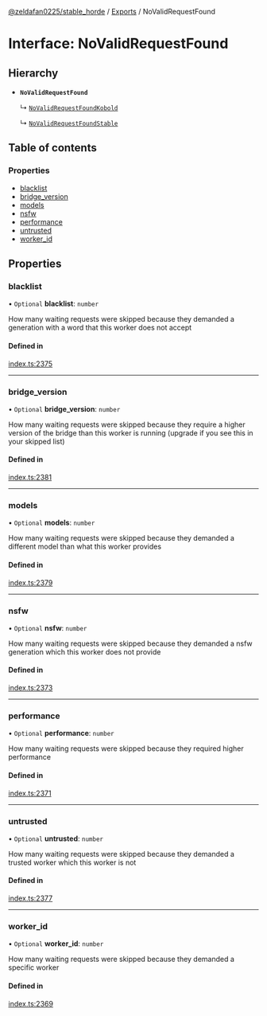 [@zeldafan0225/stable_horde](../README.md) / [Exports](../modules.md) / NoValidRequestFound

# Interface: NoValidRequestFound

## Hierarchy

- **`NoValidRequestFound`**

  ↳ [`NoValidRequestFoundKobold`](NoValidRequestFoundKobold.md)

  ↳ [`NoValidRequestFoundStable`](NoValidRequestFoundStable.md)

## Table of contents

### Properties

- [blacklist](NoValidRequestFound.md#blacklist)
- [bridge\_version](NoValidRequestFound.md#bridge_version)
- [models](NoValidRequestFound.md#models)
- [nsfw](NoValidRequestFound.md#nsfw)
- [performance](NoValidRequestFound.md#performance)
- [untrusted](NoValidRequestFound.md#untrusted)
- [worker\_id](NoValidRequestFound.md#worker_id)

## Properties

### blacklist

• `Optional` **blacklist**: `number`

How many waiting requests were skipped because they demanded a generation with a word that this worker does not accept

#### Defined in

[index.ts:2375](https://github.com/ZeldaFan0225/stable_horde/blob/9241243/index.ts#L2375)

___

### bridge\_version

• `Optional` **bridge\_version**: `number`

How many waiting requests were skipped because they require a higher version of the bridge than this worker is running (upgrade if you see this in your skipped list)

#### Defined in

[index.ts:2381](https://github.com/ZeldaFan0225/stable_horde/blob/9241243/index.ts#L2381)

___

### models

• `Optional` **models**: `number`

How many waiting requests were skipped because they demanded a different model than what this worker provides

#### Defined in

[index.ts:2379](https://github.com/ZeldaFan0225/stable_horde/blob/9241243/index.ts#L2379)

___

### nsfw

• `Optional` **nsfw**: `number`

How many waiting requests were skipped because they demanded a nsfw generation which this worker does not provide

#### Defined in

[index.ts:2373](https://github.com/ZeldaFan0225/stable_horde/blob/9241243/index.ts#L2373)

___

### performance

• `Optional` **performance**: `number`

How many waiting requests were skipped because they required higher performance

#### Defined in

[index.ts:2371](https://github.com/ZeldaFan0225/stable_horde/blob/9241243/index.ts#L2371)

___

### untrusted

• `Optional` **untrusted**: `number`

How many waiting requests were skipped because they demanded a trusted worker which this worker is not

#### Defined in

[index.ts:2377](https://github.com/ZeldaFan0225/stable_horde/blob/9241243/index.ts#L2377)

___

### worker\_id

• `Optional` **worker\_id**: `number`

How many waiting requests were skipped because they demanded a specific worker

#### Defined in

[index.ts:2369](https://github.com/ZeldaFan0225/stable_horde/blob/9241243/index.ts#L2369)
